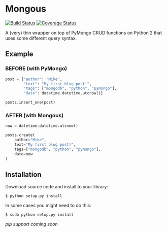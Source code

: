 # Mongous
[![Build Status](https://travis-ci.org/nonproftechie/mongous.svg?branch=master)](https://travis-ci.org/nonproftechie/mongous) [![Coverage Status](https://coveralls.io/repos/github/nonproftechie/mongous/badge.svg?branch=master)](https://coveralls.io/github/nonproftechie/mongous?branch=master)  

A (very) thin wrapper on top of PyMongo CRUD functions on Python 2 that uses some different query syntax.

## Example
### BEFORE (with PyMongo)
```python
post = {"author": "Mike",
        "text": "My first blog post!",
        "tags": ["mongodb", "python", "pymongo"],
        "date": datetime.datetime.utcnow()}

posts.insert_one(post)
```

### AFTER (with Mongous)
```python
now = datetime.datetime.utcnow()

posts.create(
    author="Mike",
    text="My first blog post!",
    tags=["mongodb", "python", "pymongo"],
    date=now
)
```

## Installation
Download source code and install to your library:
```
$ python setup.py install
```
In some cases you might need to do this:
```
$ sudo python setup.py install
```
*pip support coming soon*
